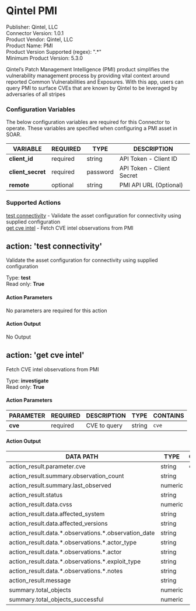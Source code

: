 [comment]: # "Auto-generated SOAR connector documentation"
# Qintel PMI

Publisher: Qintel, LLC  
Connector Version: 1\.0\.1  
Product Vendor: Qintel, LLC  
Product Name: PMI  
Product Version Supported (regex): "\.\*"  
Minimum Product Version: 5\.3\.0  

Qintel’s Patch Management Intelligence \(PMI\) product simplifies the vulnerability management process by providing vital context around reported Common Vulnerabilities and Exposures\. With this app, users can query PMI to surface CVEs that are known by Qintel to be leveraged by adversaries of all stripes

### Configuration Variables
The below configuration variables are required for this Connector to operate.  These variables are specified when configuring a PMI asset in SOAR.

VARIABLE | REQUIRED | TYPE | DESCRIPTION
-------- | -------- | ---- | -----------
**client\_id** |  required  | string | API Token \- Client ID
**client\_secret** |  required  | password | API Token \- Client Secret
**remote** |  optional  | string | PMI API URL \(Optional\)

### Supported Actions  
[test connectivity](#action-test-connectivity) - Validate the asset configuration for connectivity using supplied configuration  
[get cve intel](#action-get-cve-intel) - Fetch CVE intel observations from PMI  

## action: 'test connectivity'
Validate the asset configuration for connectivity using supplied configuration

Type: **test**  
Read only: **True**

#### Action Parameters
No parameters are required for this action

#### Action Output
No Output  

## action: 'get cve intel'
Fetch CVE intel observations from PMI

Type: **investigate**  
Read only: **True**

#### Action Parameters
PARAMETER | REQUIRED | DESCRIPTION | TYPE | CONTAINS
--------- | -------- | ----------- | ---- | --------
**cve** |  required  | CVE to query | string |  `cve` 

#### Action Output
DATA PATH | TYPE | CONTAINS
--------- | ---- | --------
action\_result\.parameter\.cve | string |  `cve` 
action\_result\.summary\.observation\_count | string | 
action\_result\.summary\.last\_observed | numeric | 
action\_result\.status | string | 
action\_result\.data\.cvss | numeric | 
action\_result\.data\.affected\_system | string | 
action\_result\.data\.affected\_versions | string | 
action\_result\.data\.\*\.observations\.\*\.observation\_date | string | 
action\_result\.data\.\*\.observations\.\*\.actor\_type | string | 
action\_result\.data\.\*\.observations\.\*\.actor | string | 
action\_result\.data\.\*\.observations\.\*\.exploit\_type | string | 
action\_result\.data\.\*\.observations\.\*\.notes | string | 
action\_result\.message | string | 
summary\.total\_objects | numeric | 
summary\.total\_objects\_successful | numeric | 